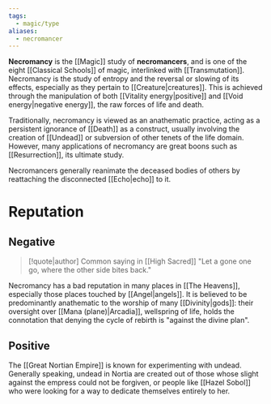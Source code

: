 ```yaml
---
tags:
  - magic/type
aliases:
  - necromancer
---
```

**Necromancy** is the [[Magic]] study of **necromancers**, and is one of the eight [[Classical Schools]] of magic, interlinked with [[Transmutation]]. Necromancy is the study of entropy and the reversal or slowing of its effects, especially as they pertain to [[Creature|creatures]]. This is achieved through the manipulation of both [[Vitality energy|positive]] and [[Void energy|negative energy]], the raw forces of life and death.

Traditionally, necromancy is viewed as an anathematic practice, acting as a persistent ignorance of [[Death]] as a construct, usually involving the creation of [[Undead]] or subversion of other tenets of the life domain. However, many applications of necromancy are great boons such as [[Resurrection]], its ultimate study.

Necromancers generally reanimate the deceased bodies of others by reattaching the disconnected [[Echo|echo]] to it.

# Reputation
## Negative
>[!quote|author] Common saying in [[High Sacred]]
>"Let a gone one go, where the other side bites back."

Necromancy has a bad reputation in many places in [[The Heavens]], especially those places touched by [[Angel|angels]]. It is believed to be predominantly anathematic to the worship of many [[Divinity|gods]]: their oversight over [[Mana (plane)|Arcadia]], wellspring of life, holds the connotation that denying the cycle of rebirth is "against the divine plan".

## Positive
The [[Great Nortian Empire]] is known for experimenting with undead. Generally speaking, undead in Nortia are created out of those whose slight against the empress could not be forgiven, or people like [[Hazel Sobol]] who were looking for a way to dedicate themselves entirely to her.